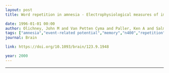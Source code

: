 ```yaml
---
layout: post
title: Word repetition in amnesia - Electrophysiological measures of impaired and spared memory

date: 1996-01-01 00:00
author: Olichney, John M and Van Petten Cyma and Paller, Ken A and Salmon, David P and Iragui, Vicente J and Kutas, Marta
tags: ["amnesia","event-related potential","memory","n400","repetition"]
journal: Brain

link: https://doi.org/10.1093/brain/123.9.1948

year: 2000
---
```

---